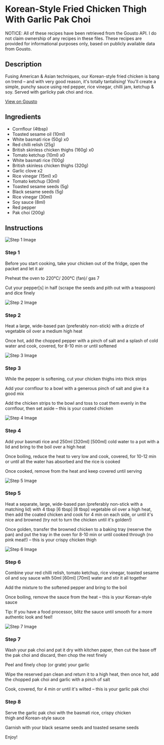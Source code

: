 # Korean-Style Fried Chicken Thigh With Garlic Pak Choi

NOTICE: All of these recipes have been retrieved from the Gousto API. I do not claim ownership of any recipes in these files. These recipes are provided for informational purposes only, based on publicly available data from Gousto.

## Description

Fusing American & Asian techniques, our Korean-style fried chicken is bang on trend – and with very good reason, it's totally tantalising! You'll create a simple, punchy sauce using red pepper, rice vinegar, chilli jam, ketchup & soy. Served with garlicky pak choi and rice.

[View on Gousto](https://www.gousto.co.uk/recipes/cookbook/korean-style-fried-chicken-with-garlic-pak-choi)

## Ingredients

- Cornflour (4tbsp)
- Toasted sesame oil (10ml)
- White basmati rice (50g) x0
- Red chilli relish (25g)
- British skinless chicken thighs (160g) x0
- Tomato ketchup (10ml) x0
- White basmati rice (100g)
- British skinless chicken thighs (320g)
- Garlic clove x2
- Rice vinegar (15ml) x0
- Tomato ketchup (30ml)
- Toasted sesame seeds (5g)
- Black sesame seeds (5g)
- Rice vinegar (30ml)
- Soy sauce (8ml)
- Red pepper
- Pak choi (200g)

## Instructions

![Step 1 Image](https://production-media.gousto.co.uk/cms/recipe-step-image/1154.step-1-x200.jpg)

### Step 1

Before you start cooking, take your chicken out of the fridge, open the packet and let it air

Preheat the oven to 220°C/ 200°C (fan)/ gas 7

Cut your pepper[s] in half (scrape the seeds and pith out with a teaspoon) and dice finely

![Step 2 Image](https://production-media.gousto.co.uk/cms/recipe-step-image/1154.step-2-x200.jpg)

### Step 2

Heat a large, wide-based pan (preferably non-stick) with a drizzle of vegetable oil over a medium high heat

Once hot, add the chopped pepper with a pinch of salt and a splash of cold water and cook, covered, for 8-10 min or until softened

![Step 3 Image](https://production-media.gousto.co.uk/cms/recipe-step-image/1154.step-3-x200.jpg)

### Step 3

While the pepper is softening, cut your chicken thighs into thick strips

Add your cornflour to a bowl with a generous pinch of salt and give it a good mix

Add the chicken strips to the bowl and toss to coat them evenly in the cornflour, then set aside – this is your coated chicken

![Step 4 Image](https://production-media.gousto.co.uk/cms/recipe-step-image/1154.step-4-x200.jpg)

### Step 4

Add your basmati rice and 250ml <span class="text-purple">[320ml]</span> <span class="text-danger">[500ml]</span> cold water to a pot with a lid and bring to the boil over a high heat

Once boiling, reduce the heat to very low and cook, covered, for 10-12 min or until all the water has absorbed and the rice is cooked

Once cooked, remove from the heat and keep covered until serving

![Step 5 Image](https://production-media.gousto.co.uk/cms/recipe-step-image/1154.step-5-x200.jpg)

### Step 5

Heat a separate, large, wide-based pan (preferably non-stick with a matching lid) with 4 tbsp <span class="text-purple">[6 tbsp]</span> <span class="text-danger">[8 tbsp]</span> vegetable oil over a high heat, then add the coated chicken and cook for 4 min on each side, or until it's nice and browned (try not to turn the chicken until it's golden!)

Once golden, transfer the browned chicken to a baking tray (reserve the pan) and put the tray in the oven for 8-10 min or until cooked through (no pink meat!) – this is your crispy chicken thigh

![Step 6 Image](https://production-media.gousto.co.uk/cms/recipe-step-image/1154.step-6-x200.jpg)

### Step 6

Combine your red chilli relish, tomato ketchup, rice vinegar, toasted sesame oil and soy sauce with 50ml <span class="text-purple">[60ml]</span> <span class="text-danger">[70ml]</span> water and stir it all together

Add the mixture to the softened pepper and bring to the boil

Once boiling, remove the sauce from the heat – this is your Korean-style sauce

Tip: If you have a food processor, blitz the sauce until smooth for a more authentic look and feel!

![Step 7 Image](https://production-media.gousto.co.uk/cms/recipe-step-image/1154.step-7-x200.jpg)

### Step 7

Wash your pak choi and pat it dry with kitchen paper, then cut the base off the pak choi and discard, then chop the rest finely

Peel and finely chop (or grate) your garlic

Wipe the reserved pan clean and return it to a high heat, then once hot, add the chopped pak choi and garlic with a pinch of salt

Cook, covered, for 4 min or until it's wilted – this is your garlic pak choi

### Step 8

Serve the garlic pak choi with the basmati rice, crispy chicken thigh and Korean-style sauce

Garnish with your black sesame seeds and toasted sesame seeds

Enjoy!

